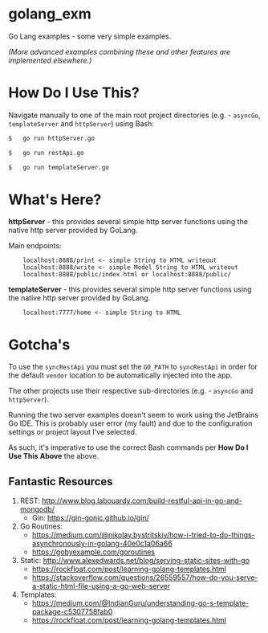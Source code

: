 # golang_exm

Go Lang examples - some very simple examples.

*(More advanced examples combining these and other features are implemented elsewhere.)*

# How Do I Use This?

Navigate manually to one of the main root project directories (e.g. - `asyncGo`, `templateServer` and `httpServer`) using Bash:

```bash
$   go run httpServer.go
```

```bash
$   go run restApi.go
```

```bash
$   go run templateServer.go
```

# What's Here?

**httpServer** - this provides several simple http server functions using the native http server provided by GoLang.

Main endpoints:

```
    localhost:8888/print <- simple String to HTML writeout
    localhost:8888/write <- simple Model String to HTML writeout
    localhost:8888/public/index.html or localhost:8888/public/
```

**templateServer** - this provides several simple http server functions using the native http server provided by GoLang.

```
    localhost:7777/home <- simple String to HTML
```

# Gotcha's

To use the `syncRestApi` you must set the `GO_PATH` to `syncRestApi` in order for the default `vendor` location to be automatically injected into the app.

The other projects use their respective sub-directories (e.g. - `asyncGo` and `httpServer`).

Running the two server examples doesn't seem to work using the JetBrains Go IDE. This is probably user error (my fault) and due to the configuration settings or project layout I've selected.

As such, it's imperative to use the correct Bash commands per **How Do I Use This Above** the above.

## Fantastic Resources

1. REST: http://www.blog.labouardy.com/build-restful-api-in-go-and-mongodb/
    * Gin: https://gin-gonic.github.io/gin/
1. Go Routines: 
    * https://medium.com/@nikolay.bystritskiy/how-i-tried-to-do-things-asynchronously-in-golang-40e0c1a06a66
    * https://gobyexample.com/goroutines
1. Static: http://www.alexedwards.net/blog/serving-static-sites-with-go
    * https://rockfloat.com/post/learning-golang-templates.html
    * https://stackoverflow.com/questions/26559557/how-do-you-serve-a-static-html-file-using-a-go-web-server
1. Templates:
    * https://medium.com/@IndianGuru/understanding-go-s-template-package-c5307758fab0
    * https://rockfloat.com/post/learning-golang-templates.html
